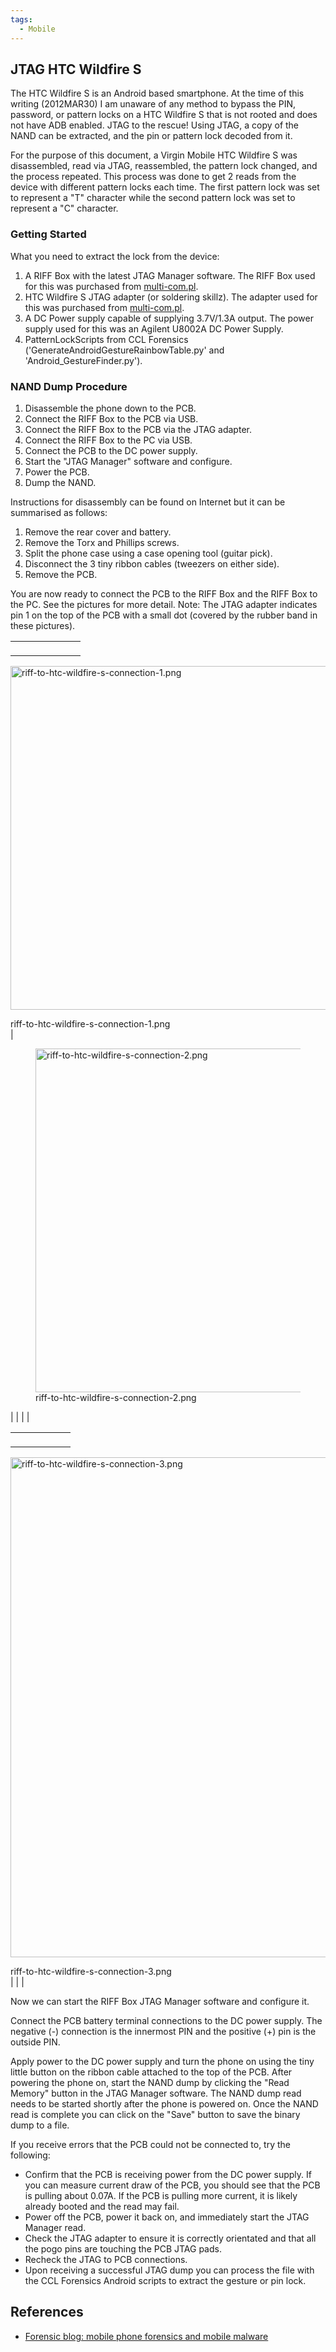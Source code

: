 ```yaml
---
tags:
  - Mobile
---
```

## JTAG HTC Wildfire S

The HTC Wildfire S is an Android based smartphone. At the time of this
writing (2012MAR30) I am unaware of any method to bypass the PIN,
password, or pattern locks on a HTC Wildfire S that is not rooted and
does not have ADB enabled. JTAG to the rescue! Using JTAG, a copy of the
NAND can be extracted, and the pin or pattern lock decoded from it.

For the purpose of this document, a Virgin Mobile HTC Wildfire S was
disassembled, read via JTAG, reassembled, the pattern lock changed, and
the process repeated. This process was done to get 2 reads from the
device with different pattern locks each time. The first pattern lock
was set to represent a "T" character while the second pattern lock was
set to represent a "C" character.

### Getting Started

What you need to extract the lock from the device:

1.  A RIFF Box with the latest JTAG Manager software. The RIFF Box used
    for this was purchased from [multi-com.pl](https://multi-com.eu/).
2.  HTC Wildfire S JTAG adapter (or soldering skillz). The adapter used
    for this was purchased from [multi-com.pl](https://multi-com.eu/).
3.  A DC Power supply capable of supplying 3.7V/1.3A output. The power
    supply used for this was an Agilent U8002A DC Power Supply.
4.  PatternLockScripts from CCL Forensics
    ('GenerateAndroidGestureRainbowTable.py' and
    'Android_GestureFinder.py').

### NAND Dump Procedure

1.  Disassemble the phone down to the PCB.
2.  Connect the RIFF Box to the PCB via USB.
3.  Connect the RIFF Box to the PCB via the JTAG adapter.
4.  Connect the RIFF Box to the PC via USB.
5.  Connect the PCB to the DC power supply.
6.  Start the "JTAG Manager" software and configure.
7.  Power the PCB.
8.  Dump the NAND.

Instructions for disassembly can be found on Internet but it can be
summarised as follows:

1.  Remove the rear cover and battery.
2.  Remove the Torx and Phillips screws.
3.  Split the phone case using a case opening tool (guitar pick).
4.  Disconnect the 3 tiny ribbon cables (tweezers on either side).
5.  Remove the PCB.

You are now ready to connect the PCB to the RIFF Box and the RIFF Box to
the PC. See the pictures for more detail. Note: The JTAG adapter
indicates pin 1 on the top of the PCB with a small dot (covered by the
rubber band in these pictures).

|                                                                         |                                                                         |
|-------------------------------------------------------------------------|-------------------------------------------------------------------------|
| <figure>
 <img src="riff-to-htc-wildfire-s-connection-1.png"
 title="riff-to-htc-wildfire-s-connection-1.png" width="550"
 alt="riff-to-htc-wildfire-s-connection-1.png" />
 <figcaption
 aria-hidden="true">riff-to-htc-wildfire-s-connection-1.png</figcaption>
 </figure>                                                                | <figure>
                                                                           <img src="riff-to-htc-wildfire-s-connection-2.png"
                                                                           title="riff-to-htc-wildfire-s-connection-2.png" width="550"
                                                                           alt="riff-to-htc-wildfire-s-connection-2.png" />
                                                                           <figcaption
                                                                           aria-hidden="true">riff-to-htc-wildfire-s-connection-2.png</figcaption>
                                                                           </figure>                                                                |
|                                                                         |                                                                         |

|                                                                         |
|-------------------------------------------------------------------------|
| <figure>
 <img src="riff-to-htc-wildfire-s-connection-3.png"
 title="riff-to-htc-wildfire-s-connection-3.png" width="800"
 alt="riff-to-htc-wildfire-s-connection-3.png" />
 <figcaption
 aria-hidden="true">riff-to-htc-wildfire-s-connection-3.png</figcaption>
 </figure>                                                                |
|                                                                         |

Now we can start the RIFF Box JTAG Manager software and configure it.

Connect the PCB battery terminal connections to the DC power supply. The
negative (-) connection is the innermost PIN and the positive (+) pin is
the outside PIN.

Apply power to the DC power supply and turn the phone on using the tiny
little button on the ribbon cable attached to the top of the PCB. After
powering the phone on, start the NAND dump by clicking the "Read Memory"
button in the JTAG Manager software. The NAND dump read needs to be
started shortly after the phone is powered on. Once the NAND read is
complete you can click on the "Save" button to save the binary dump to a
file.

If you receive errors that the PCB could not be connected to, try the
following:

- Confirm that the PCB is receiving power from the DC power supply. If
  you can measure current draw of the PCB, you should see that the PCB
  is pulling about 0.07A. If the PCB is pulling more current, it is
  likely already booted and the read may fail.
- Power off the PCB, power it back on, and immediately start the JTAG
  Manager read.
- Check the JTAG adapter to ensure it is correctly orientated and that
  all the pogo pins are touching the PCB JTAG pads.
- Recheck the JTAG to PCB connections.
- Upon receiving a successful JTAG dump you can process the file with
  the CCL Forensics Android scripts to extract the gesture or pin lock.

## References

* [Forensic blog: mobile phone forensics and mobile malware](https://forensics.spreitzenbarth.de/2012/02/)
